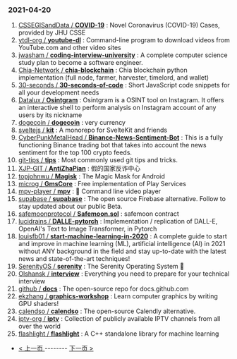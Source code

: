 ### 2021-04-20 
1. [
        CSSEGISandData /
**COVID-19**](https://github.com/CSSEGISandData/COVID-19) : Novel Coronavirus (COVID-19) Cases, provided by JHU CSSE
1. [
        ytdl-org /
**youtube-dl**](https://github.com/ytdl-org/youtube-dl) : Command-line program to download videos from YouTube.com and other video sites
1. [
        jwasham /
**coding-interview-university**](https://github.com/jwasham/coding-interview-university) : A complete computer science study plan to become a software engineer.
1. [
        Chia-Network /
**chia-blockchain**](https://github.com/Chia-Network/chia-blockchain) : Chia blockchain python implementation (full node, farmer, harvester, timelord, and wallet)
1. [
        30-seconds /
**30-seconds-of-code**](https://github.com/30-seconds/30-seconds-of-code) : Short JavaScript code snippets for all your development needs
1. [
        Datalux /
**Osintgram**](https://github.com/Datalux/Osintgram) : Osintgram is a OSINT tool on Instagram. It offers an interactive shell to perform analysis on Instagram account of any users by its nickname
1. [
        dogecoin /
**dogecoin**](https://github.com/dogecoin/dogecoin) : very currency
1. [
        sveltejs /
**kit**](https://github.com/sveltejs/kit) : A monorepo for SvelteKit and friends
1. [
        CyberPunkMetalHead /
**Binance-News-Sentiment-Bot**](https://github.com/CyberPunkMetalHead/Binance-News-Sentiment-Bot) : This is a fully functioning Binance trading bot that takes into account the news sentiment for the top 100 crypto feeds.
1. [
        git-tips /
**tips**](https://github.com/git-tips/tips) : Most commonly used git tips and tricks.
1. [
        XJP-GIT /
**AntiZhaPian**](https://github.com/XJP-GIT/AntiZhaPian) : 假的国家反诈中心
1. [
        topjohnwu /
**Magisk**](https://github.com/topjohnwu/Magisk) : The Magic Mask for Android
1. [
        microg /
**GmsCore**](https://github.com/microg/GmsCore) : Free implementation of Play Services
1. [
        mpv-player /
**mpv**](https://github.com/mpv-player/mpv) : 🎥 Command line video player
1. [
        supabase /
**supabase**](https://github.com/supabase/supabase) : The open source Firebase alternative. Follow to stay updated about our public Beta.
1. [
        safemoonprotocol /
**Safemoon.sol**](https://github.com/safemoonprotocol/Safemoon.sol) : safemoon contract
1. [
        lucidrains /
**DALLE-pytorch**](https://github.com/lucidrains/DALLE-pytorch) : Implementation / replication of DALL-E, OpenAI's Text to Image Transformer, in Pytorch
1. [
        louisfb01 /
**start-machine-learning-in-2020**](https://github.com/louisfb01/start-machine-learning-in-2020) : A complete guide to start and improve in machine learning (ML), artificial intelligence (AI) in 2021 without ANY background in the field and stay up-to-date with the latest news and state-of-the-art techniques!
1. [
        SerenityOS /
**serenity**](https://github.com/SerenityOS/serenity) : The Serenity Operating System 🐞
1. [
        Olshansk /
**interview**](https://github.com/Olshansk/interview) : Everything you need to prepare for your technical interview
1. [
        github /
**docs**](https://github.com/github/docs) : The open-source repo for docs.github.com
1. [
        ekzhang /
**graphics-workshop**](https://github.com/ekzhang/graphics-workshop) : Learn computer graphics by writing GPU shaders!
1. [
        calendso /
**calendso**](https://github.com/calendso/calendso) : The open-source Calendly alternative.
1. [
        iptv-org /
**iptv**](https://github.com/iptv-org/iptv) : Collection of publicly available IPTV channels from all over the world
1. [
        flashlight /
**flashlight**](https://github.com/flashlight/flashlight) : A C++ standalone library for machine learning 

- [ < 上一页 ](https://github.com/able8/github-trending-daily-record/blob/master/2021-04-19.md) -------- [ 下一页 > ](https://github.com/able8/github-trending-daily-record/blob/master/2021-04-21.md)